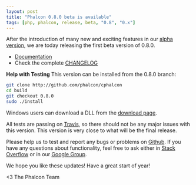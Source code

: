 ```yaml
---
layout: post
title: "Phalcon 0.8.0 beta is available"
tags: [php, phalcon, release, beta, "0.8", "0.x"]
---
```

After the introduction of many new and exciting features in our [alpha version](/post/phalcon-0-8-0-alpha-available), we are today releasing the first beta version of 0.8.0.

<!--more-->
- [Documentation](https://docs.phalcon.io/latest/en/)
- Check the complete [CHANGELOG](https://github.com/phalcon/cphalcon/blob/phalcon-v0.8.0/CHANGELOG)

**Help with Testing**
This version can be installed from the 0.8.0 branch:

```sh
git clone http://github.com/phalcon/cphalcon
cd build
git checkout 0.8.0
sudo ./install
```

Windows users can download a DLL from the [download page](https://phalcon.io/download).

All tests are passing on [Travis](https://travis-ci.org/phalcon/cphalcon/builds/3906272), so there should not be any major issues with this version. This version is very close to what will be the final release. 

Please help us to test and report any bugs or problems on [Github](https://github.com/phalcon/cphalcon). If you have any questions about functionality, feel free to ask either in [Stack Overflow](http://stackoverflow.com/questions/tagged/phalcon?sort=newest&pagesize=15) or in our [Google Group](https://groups.google.com/forum/?fromgroups#!forum/phalcon).

We hope you like these updates! Have a great start of year!


<3 The Phalcon Team
